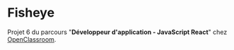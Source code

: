 # Fisheye

Projet 6 du parcours "**Développeur d'application - JavaScript React**" chez [OpenClassroom](https://openclassrooms.com/fr/).
